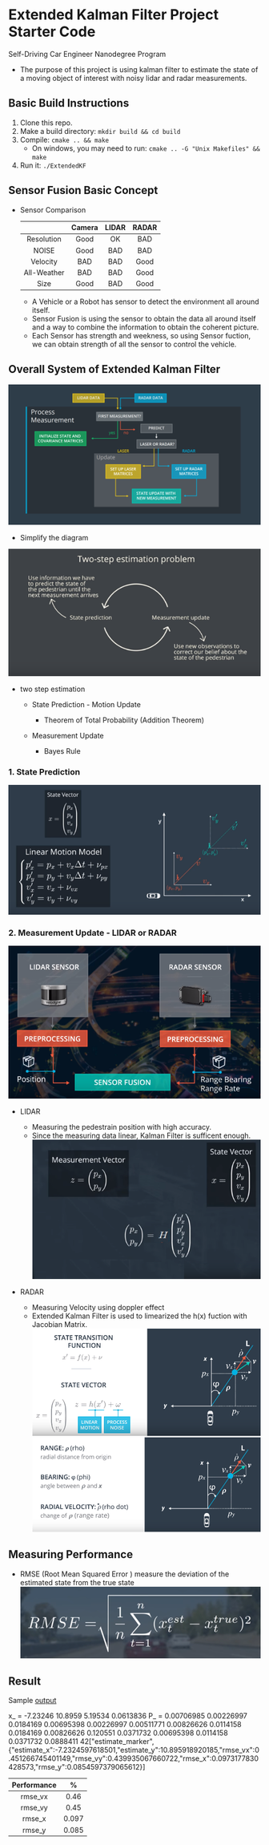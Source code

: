 # Extended Kalman Filter Project Starter Code
Self-Driving Car Engineer Nanodegree Program
* The purpose of this project is using kalman filter to estimate the state of a moving object of interest with noisy lidar and radar measurements. 

[//]: # (Image References)
[image1]: ./refer_images/EKF_system.png 
[image2]: ./refer_images/TwoStep_Estimation.png 
[image3]: ./refer_images/StatePrediction.png
[image4]: ./refer_images/SensorFusion.png
[image5]: ./refer_images/Laser1.png
[image6]: ./refer_images/Radar1.png
[image7]: ./refer_images/Radar2.png
[image8]: ./refer_images/RMSE.png


## Basic Build Instructions

1. Clone this repo.
2. Make a build directory: `mkdir build && cd build`
3. Compile: `cmake .. && make` 
   * On windows, you may need to run: `cmake .. -G "Unix Makefiles" && make`
4. Run it: `./ExtendedKF `

## Sensor Fusion Basic Concept

* Sensor Comparison 

	|               |       Camera      |        LIDAR      |        RADAR      | 
	|:-------------:|:-----------------:|:-----------------:|:-----------------:|
	|  Resolution   |        Good       |         OK        |         BAD       | 
	|     NOISE     |        Good       |         BAD       |         BAD       | 
	|   Velocity	|         BAD       |         BAD       |        Good       | 
	|  All-Weather  |         BAD       |         BAD       |        Good       | 
	|     Size      |        Good       |         BAD       |        Good       | 
	
	* A Vehicle or a Robot has sensor to detect the environment all around itself. 
	* Sensor Fusion is using the sensor to obtain the data all around itself and a way to combine the information to obtain the coherent picture. 
	* Each Sensor has strength and weekness, so using Sensor fuction, we can obtain strength of all the sensor to control the vehicle. 

## Overall System of Extended Kalman Filter
	
![alt text][image1]

* Simplify the diagram 

![alt text][image2]

* two step estimation

	* State Prediction - Motion Update
		* Theorem of Total Probability (Addition Theorem)
		
	* Measurement Update
		* Bayes Rule		

### 1. State Prediction
![alt text][image3]

### 2. Measurement Update - LIDAR or RADAR
![alt text][image4]

* LIDAR
	* Measuring the pedestrain position with high accuracy. 
	* Since the measuring data linear, Kalman Filter is sufficent enough.
![alt text][image5]

* RADAR
	* Measuring Velocity using doppler effect
	* Extended Kalman Filter is used to limearized the h(x) fuction with Jacobian Matrix.
![alt text][image6]
![alt text][image7]

## Measuring Performance
* RMSE (Root Mean Squared Error ) measure the deviation of the estimated state from the true state
![alt text][image8]

## Result

Sample [output](https://github.com/linuxairhead/SDC-C2-P1-Extended-Kalman-Filter/blob/master/output/output1.txt)

x_ =  -7.23246
  10.8959
  5.19534
0.0613836
P_ = 0.00706985 0.00226997  0.0184169 0.00695398
0.00226997 0.00511771 0.00826626  0.0114158
 0.0184169 0.00826626   0.120551  0.0371732
0.00695398  0.0114158  0.0371732  0.0888411
42["estimate_marker",{"estimate_x":-7.2324597618501,"estimate_y":10.895918920185,"rmse_vx":0.451266745401149,"rmse_vy":0.439935067660722,"rmse_x":0.0973177830428573,"rmse_y":0.0854597379065612}]

|  Performance  |       %           |
|:-------------:|:-----------------:|
|   rmse_vx     |        0.46       |
|   rmse_vy     |        0.45       |
|   rmse_x      |        0.097      |
|   rmse_y      |        0.085      |
